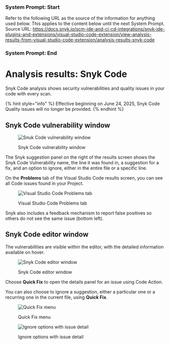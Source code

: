 ### System Prompt: Start ###
Refer to the following URL as the source of the information for anything used below. This applies to the content below until the next System Prompt.
Source URL: https://docs.snyk.io/scm-ide-and-ci-cd-integrations/snyk-ide-plugins-and-extensions/visual-studio-code-extension/view-analysis-results-from-visual-studio-code-extension/analysis-results-snyk-code
### System Prompt: End ###

# Analysis results: Snyk Code

Snyk Code analysis shows security vulnerabilities and quality issues in your code with every scan.

{% hint style="info" %}
Effective beginning on June 24, 2025, Snyk Code Quality issues will no longer be provided.
{% endhint %}

## Snyk Code vulnerability window

<figure><img src="../../../../.gitbook/assets/Screenshot 2023-03-17 at 12.25.28 (1) (1).png" alt="Snuk Code vulnerability window"><figcaption><p>Snyk Code vulnerability window</p></figcaption></figure>

The Snyk suggestion panel on the right of the results screen shows the Snyk Code Vulnerability name, the line it was found in, a suggestion for a fix, and an option to ignore, either in the entire file or a specific line.

On the **Problems** tab of the Visual Studio Code results screen, you can see all Code issues found in your Project.

<figure><img src="../../../../.gitbook/assets/Screenshot 2023-03-17 at 13.41.55.png" alt="Visual Studio Code Problems tab"><figcaption><p>Visual Studio Code Problems tab</p></figcaption></figure>

Snyk also includes a feedback mechanism to report false positives so others do not see the same issue (bottom left).

## Snyk Code editor window

The vulnerabilities are visible within the editor, with the detailed information available on hover.

<figure><img src="../../../../.gitbook/assets/Screenshot 2023-03-17 at 12.31.45.png" alt="Snyk Code editor window"><figcaption><p>Snyk Code editor window</p></figcaption></figure>

Choose **Quick Fix** to open the details panel for an issue using Code Action.

You can also choose to ignore a suggestion, either a particular one or a recurring one in the current file,  using **Quick Fix**.

<figure><img src="../../../../.gitbook/assets/Screenshot 2023-03-17 at 16.34.21.png" alt="Quick Fix menu"><figcaption><p>Quick Fix menu</p></figcaption></figure>

<figure><img src="../../../../.gitbook/assets/Screenshot 2023-03-17 at 12.32.22.png" alt="Ignore options with issue detail"><figcaption><p>Ignore options with issue detail</p></figcaption></figure>

